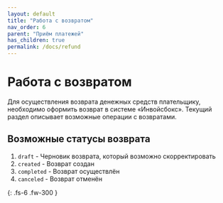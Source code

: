 ```yaml
---
layout: default
title: "Работа с возвратом"
nav_order: 6
parent: "Приём платежей"
has_children: true
permalink: /docs/refund
---
```


# Работа с возвратом

Для осуществления возврата денежных средств плательщику, необходимо оформить возврат
в системе &laquo;Инвойсбокс&raquo;. Текущий раздел описывает возможные операции с 
возвратами.

## Возможные статусы возврата

1. `draft` - Черновик возврата, который возможно скорректировать
2. `created` - Возврат создан
3. `completed` - Возврат осуществлён
4. `canceled` - Возврат отменён


{: .fs-6 .fw-300 }
